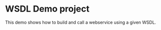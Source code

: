 WSDL Demo project
===============

This demo shows how to build and call a webservice using a given WSDL.